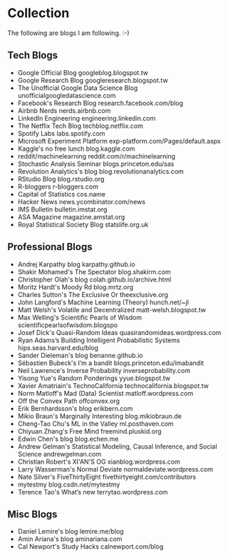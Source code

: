 # Collection

The following are blogs I am following. :-)

## Tech Blogs
- Google Official Blog
googleblog.blogspot.tw		
- Google Research Blog
googleresearch.blogspot.tw
- The Unofficial Google Data Science Blog
unofficialgoogledatascience.com
- Facebook's Research Blog
research.facebook.com/blog
- Airbnb Nerds
nerds.airbnb.com
- LinkedIn Engineering
engineering.linkedin.com
- The Netflix Tech Blog
techblog.netflix.com
- Spotify Labs
labs.spotify.com
- Microsoft Experiment Platform
exp-platform.com/Pages/default.aspx
- Kaggle's no free lunch
blog.kaggle.com
- reddit/machinelearning
reddit.com/r/machinelearning
- Stochastic Analysis Seminar
blogs.princeton.edu/sas
- Revolution Analytics's blog
blog.revolutionanalytics.com
- RStudio Blog
blog.rstudio.org
- R-bloggers
r-bloggers.com
- Capital of Statistics
cos.name
- Hacker News
news.ycombinator.com/news
- IMS Bulletin
bulletin.imstat.org
- ASA Magazine
magazine.amstat.org
- Royal Statistical Society Blog
statslife.org.uk

## Professional Blogs
- Andrej Karpathy blog
karpathy.github.io
- Shakir Mohamed's The Spectator
blog.shakirm.com
- Christopher Olah's blog
colah.github.io/archive.html
- Moritz Hardt's Moody Rd
blog.mrtz.org
- Charles Sutton's The Exclusive Or
theexclusive.org
- John Langford's Machine Learning (Theory)
hunch.net/~jl
- Matt Welsh's Volatile and Decentralized
matt-welsh.blogspot.tw
- Max Welling's Scientific Pearls of Wisdom
scientificpearlsofwisdom.blogspo
- Josef Dick's Quasi-Random Ideas
quasirandomideas.wordpress.com
- Ryan Adams’s Building Intelligent Probabilistic Systems
hips.seas.harvard.edu/blog
- Sander Dieleman's blog
benanne.github.io
- Sébastien Bubeck's I’m a bandit
blogs.princeton.edu/imabandit	
- Neil Lawrence's Inverse Probability
inverseprobability.com
- Yisong Yue's Random Ponderings
yyue.blogspot.tw	
- Xavier Amatriain's TechnoCalifornia
technocalifornia.blogspot.tw
- Norm Matloff's Mad (Data) Scientist
matloff.wordpress.com
- Off the Convex Path
offconvex.org
- Erik Bernhardsson's blog
erikbern.com
- Mikio Braun's Marginally Interesting
blog.mikiobraun.de
- Cheng-Tao Chu's ML in the Valley
ml.posthaven.com
- Chiyuan Zhang's Free Mind
freemind.pluskid.org
- Edwin Chen's blog
blog.echen.me
- Andrew Gelman's Statistical Modeling, Causal Inference, and Social Science
andrewgelman.com
- Christian Robert's XI'AN'S OG
xianblog.wordpress.com
- Larry Wasserman's Normal Deviate
normaldeviate.wordpress.com
- Nate Silver's FiveThirtyEight
fivethirtyeight.com/contributors
- mytestmy
blog.csdn.net/mytestmy
- Terence Tao's What’s new
terrytao.wordpress.com

## Misc Blogs
- Daniel Lemire's blog
lemire.me/blog
- Amin Ariana's blog
aminariana.com
- Cal Newport's Study Hacks
calnewport.com/blog

